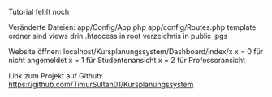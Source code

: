 Tutorial fehlt noch

Veränderte Dateien: app/Config/App.php
app/config/Routes.php
template ordner sind views drin
.htaccess in root verzeichnis
in public jpgs 

Website öffnen: localhost/Kursplanungssystem/Dashboard/index/x 
x = 0 für nicht angemeldet
x = 1 für Studentenansicht
x = 2 für Professoransicht

Link zum Projekt auf Github: https://github.com/TimurSultan01/Kursplanungssystem